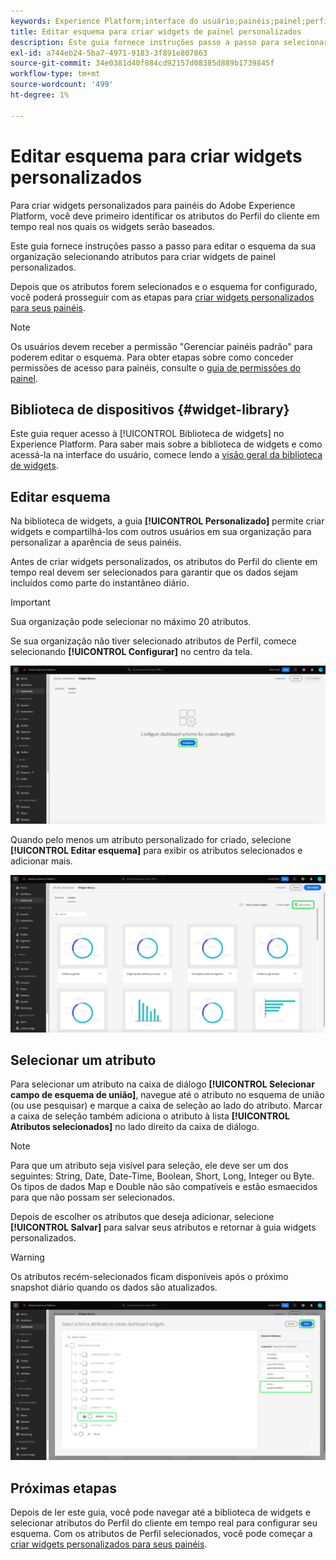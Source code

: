 ```yaml
---
keywords: Experience Platform;interface do usuário;painéis;painel;perfis;segmentos;destinos;uso de licença;user interface;dashboards;dashboard;profiles;segments;destinations;license usage
title: Editar esquema para criar widgets de painel personalizados
description: Este guia fornece instruções passo a passo para selecionar atributos e configurar o esquema da sua organização para criar widgets personalizados para painéis do Adobe Experience Platform.
exl-id: a744eb24-5ba7-4971-9183-3f891e807863
source-git-commit: 34e0381d40f884cd92157d08385d889b1739845f
workflow-type: tm+mt
source-wordcount: '499'
ht-degree: 1%

---
```


# Editar esquema para criar widgets personalizados

Para criar widgets personalizados para painéis do Adobe Experience Platform, você deve primeiro identificar os atributos do Perfil do cliente em tempo real nos quais os widgets serão baseados.

Este guia fornece instruções passo a passo para editar o esquema da sua organização selecionando atributos para criar widgets de painel personalizados.

Depois que os atributos forem selecionados e o esquema for configurado, você poderá prosseguir com as etapas para [criar widgets personalizados para seus painéis](custom-widgets.md).

>[!NOTE]
>
>Os usuários devem receber a permissão &quot;Gerenciar painéis padrão&quot; para poderem editar o esquema. Para obter etapas sobre como conceder permissões de acesso para painéis, consulte o [guia de permissões do painel](../permissions.md).

## Biblioteca de dispositivos {#widget-library}

Este guia requer acesso à [!UICONTROL Biblioteca de widgets] no Experience Platform. Para saber mais sobre a biblioteca de widgets e como acessá-la na interface do usuário, comece lendo a [visão geral da biblioteca de widgets](widget-library.md).

## Editar esquema

Na biblioteca de widgets, a guia **[!UICONTROL Personalizado]** permite criar widgets e compartilhá-los com outros usuários em sua organização para personalizar a aparência de seus painéis.

Antes de criar widgets personalizados, os atributos do Perfil do cliente em tempo real devem ser selecionados para garantir que os dados sejam incluídos como parte do instantâneo diário.

>[!IMPORTANT]
>
>Sua organização pode selecionar no máximo 20 atributos.

Se sua organização não tiver selecionado atributos de Perfil, comece selecionando **[!UICONTROL Configurar]** no centro da tela.

![A guia Personalizado do espaço de trabalho da biblioteca de widgets com Configurar realçado.](../images/customization/configure-schema.png)

Quando pelo menos um atributo personalizado for criado, selecione **[!UICONTROL Editar esquema]** para exibir os atributos selecionados e adicionar mais.

![A guia Personalizado do espaço de trabalho da biblioteca de widgets com Editar esquema realçado.](../images/customization/edit-schema.png)

## Selecionar um atributo

Para selecionar um atributo na caixa de diálogo **[!UICONTROL Selecionar campo de esquema de união]**, navegue até o atributo no esquema de união (ou use pesquisar) e marque a caixa de seleção ao lado do atributo. Marcar a caixa de seleção também adiciona o atributo à lista **[!UICONTROL Atributos selecionados]** no lado direito da caixa de diálogo.

>[!NOTE]
>
>Para que um atributo seja visível para seleção, ele deve ser um dos seguintes: String, Date, Date-Time, Boolean, Short, Long, Integer ou Byte. Os tipos de dados Map e Double não são compatíveis e estão esmaecidos para que não possam ser selecionados.

Depois de escolher os atributos que deseja adicionar, selecione **[!UICONTROL Salvar]** para salvar seus atributos e retornar à guia widgets personalizados.

>[!WARNING]
>Os atributos recém-selecionados ficam disponíveis após o próximo snapshot diário quando os dados são atualizados.

![A caixa de diálogo para selecionar atributos de esquema com atributos e Salvar está realçada.](../images/customization/select-attribute.png)

## Próximas etapas

Depois de ler este guia, você pode navegar até a biblioteca de widgets e selecionar atributos do Perfil do cliente em tempo real para configurar seu esquema. Com os atributos de Perfil selecionados, você pode começar a [criar widgets personalizados para seus painéis](custom-widgets.md).
